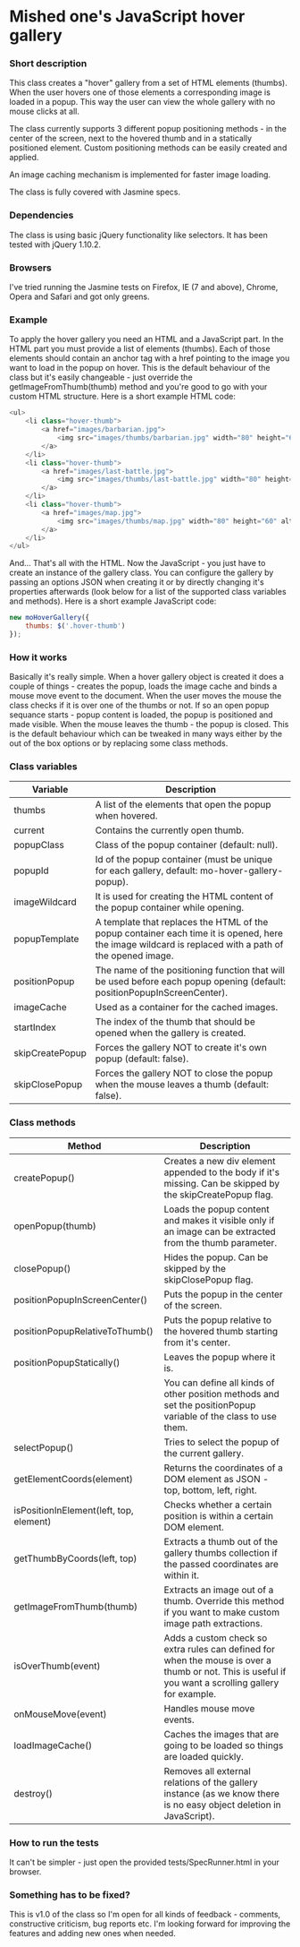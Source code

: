# Mished one's JavaScript hover gallery

### Short description

This class creates a "hover" gallery from a set of HTML elements (thumbs). When 
the user hovers one of those elements a corresponding image is loaded in a popup. 
This way the user can view the whole gallery with no mouse clicks at all.

The class currently supports 3 different popup positioning methods - in the center 
of the screen, next to the hovered thumb and in a statically positioned element. 
Custom positioning methods can be easily created and applied.

An image caching mechanism is implemented for faster image loading.

The class is fully covered with Jasmine specs.

### Dependencies

The class is using basic jQuery functionality like selectors. It has been tested 
with jQuery 1.10.2. 

### Browsers

I've tried running the Jasmine tests on Firefox, IE (7 and above), Chrome, Opera 
and Safari and got only greens.

### Example

To apply the hover gallery you need an HTML and a JavaScript part. In the HTML 
part you must provide a list of elements (thumbs). Each of those elements should 
contain an anchor tag with a href pointing to the image you want to load in the 
popup on hover. This is the default behaviour of the class but it's easily 
changeable - just override the getImageFromThumb(thumb) method and you're good 
to go with your custom HTML structure. Here is a short example HTML code:

```php
<ul>
    <li class="hover-thumb">
        <a href="images/barbarian.jpg">
            <img src="images/thumbs/barbarian.jpg" width="80" height="60" alt="barbarian" />
        </a>
    </li>
    <li class="hover-thumb">
        <a href="images/last-battle.jpg">
            <img src="images/thumbs/last-battle.jpg" width="80" height="60" alt="last-battle" />
        </a>
    </li>
    <li class="hover-thumb">
        <a href="images/map.jpg">
            <img src="images/thumbs/map.jpg" width="80" height="60" alt="map" />
        </a>
    </li>
</ul>
```

And... That's all with the HTML. Now the JavaScript - you just have to create an 
instance of the gallery class. You can configure the gallery by passing an 
options JSON when creating it or by directly changing it's properties afterwards 
(look below for a list of the supported class variables and methods). Here is a 
short example JavaScript code:

```javascript
new moHoverGallery({
    thumbs: $('.hover-thumb')
});
```

### How it works

Basically it's really simple. When a hover gallery object is created it does a 
couple of things - creates the popup, loads the image cache and binds a mouse 
move event to the document. When the user moves the mouse the class checks if it 
is over one of the thumbs or not. If so an open popup sequance starts - popup 
content is loaded, the popup is positioned and made visible. When the mouse 
leaves the thumb - the popup is closed. This is the default behaviour which can 
be tweaked in many ways either by the out of the box options or by replacing 
some class methods.

### Class variables

| Variable        | Description 
| --------------- | -----------
| thumbs          | A list of the elements that open the popup when hovered.
| current         | Contains the currently open thumb.
| popupClass      | Class of the popup container (default: null).
| popupId         | Id of the popup container (must be unique for each gallery, default: mo-hover-gallery-popup).
| imageWildcard   | It is used for creating the HTML content of the popup container while opening.
| popupTemplate   | A template that replaces the HTML of the popup container each time it is opened, here the image wildcard is replaced with a path of the opened image.
| positionPopup   | The name of the positioning function that will be used before each popup opening (default: positionPopupInScreenCenter).
| imageCache      | Used as a container for the cached images.
| startIndex      | The index of the thumb that should be opened when the gallery is created.
| skipCreatePopup | Forces the gallery NOT to create it's own popup (default: false).
| skipClosePopup  | Forces the gallery NOT to close the popup when the mouse leaves a thumb (default: false).

### Class methods

| Method                                  | Description 
| --------------------------------------- | -----------
| createPopup()                           | Creates a new div element appended to the body if it's missing. Can be skipped by the skipCreatePopup flag.
| openPopup(thumb)                        | Loads the popup content and makes it visible only if an image can be extracted from the thumb parameter. 
| closePopup()                            | Hides the popup. Can be skipped by the skipClosePopup flag.
| positionPopupInScreenCenter()           | Puts the popup in the center of the screen.
| positionPopupRelativeToThumb()          | Puts the popup relative to the hovered thumb starting from it's center.
| positionPopupStatically()               | Leaves the popup where it is.
|                                         | You can define all kinds of other position methods and set the positionPopup variable of the class to use them.
| selectPopup()                           | Tries to select the popup of the current gallery.
| getElementCoords(element)               | Returns the coordinates of a DOM element as JSON - top, bottom, left, right.
| isPositionInElement(left, top, element) | Checks whether a certain position is within a certain DOM element.
| getThumbByCoords(left, top)             | Extracts a thumb out of the gallery thumbs collection if the passed coordinates are within it.
| getImageFromThumb(thumb)                | Extracts an image out of a thumb. Override this method if you want to make custom image path extractions.
| isOverThumb(event)                      | Adds a custom check so extra rules can defined for when the mouse is over a thumb or not. This is useful if you want a scrolling gallery for example.
| onMouseMove(event)                      | Handles mouse move events.
| loadImageCache()                        | Caches the images that are going to be loaded so things are loaded quickly.
| destroy()                               | Removes all external relations of the gallery instance (as we know there is no easy object deletion in JavaScript). 

### How to run the tests

It can't be simpler - just open the provided tests/SpecRunner.html in your browser.

### Something has to be fixed?

This is v1.0 of the class so I'm open for all kinds of feedback - comments, 
constructive criticism, bug reports etc. I'm looking forward for improving the 
features and adding new ones when needed.

